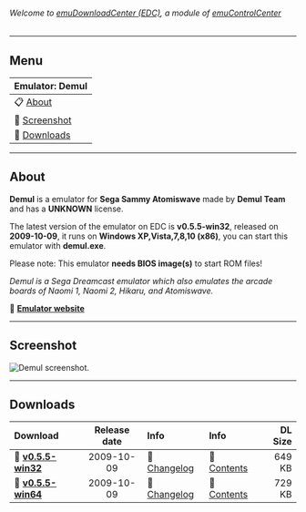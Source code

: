 ###### Welcome to [emuDownloadCenter (EDC)](https://github.com/PhoenixInteractiveNL/emuDownloadCenter/wiki/), a module of [emuControlCenter](https://github.com/PhoenixInteractiveNL/emuControlCenter/wiki/)
***
## Menu
| **Emulator: Demul** |
|:---------|
| :clipboard: [About](#about) |
| :sunrise: [Screenshot](#screenshot) |
| :floppy_disk: [Downloads](#downloads) |
***
## About
**Demul** is a emulator for **Sega Sammy Atomiswave** made by **Demul Team** and has a **UNKNOWN** license.

The latest version of the emulator on EDC is **v0.5.5-win32**, released on **2009-10-09**, it runs on **Windows XP,Vista,7,8,10 (x86)**, you can start this emulator with **demul.exe**.

Please note: This emulator **needs BIOS image(s)** to start ROM files!

_Demul is a Sega Dreamcast emulator which also emulates the arcade boards of Naomi 1, Naomi 2, Hikaru, and Atomiswave._

:link: [**Emulator website**](http://demul.emulation64.com)
***
## Screenshot
![](https://raw.githubusercontent.com/PhoenixInteractiveNL/emuDownloadCenter/master/hooks/demul/screen.jpg "Demul screenshot.")
***
## Downloads
| Download | Release date  | Info       | Info       | DL Size    |
|:---------|:-------------:|:-----------|:-----------|-----------:|
| :floppy_disk: [**v0.5.5-win32**](https://github.com/PhoenixInteractiveNL/edc-repo0002/raw/master/demul/0.5.5-win32.7z) | 2009-10-09 | :page_facing_up: [Changelog](https://github.com/PhoenixInteractiveNL/edc-repo0002/blob/master/demul/0.5.5-win32_changelog.txt) | :mag_right: [Contents](https://github.com/PhoenixInteractiveNL/edc-repo0002/blob/master/demul/0.5.5-win32_contents.txt) | 649 KB |
| :floppy_disk: [**v0.5.5-win64**](https://github.com/PhoenixInteractiveNL/edc-repo0002/raw/master/demul/0.5.5-win64.7z) | 2009-10-09 | :page_facing_up: [Changelog](https://github.com/PhoenixInteractiveNL/edc-repo0002/blob/master/demul/0.5.5-win64_changelog.txt) | :mag_right: [Contents](https://github.com/PhoenixInteractiveNL/edc-repo0002/blob/master/demul/0.5.5-win64_contents.txt) | 729 KB |
